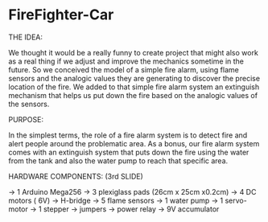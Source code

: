 # FireFighter-Car

THE IDEA:

We thought it would be a really funny to create project that might also work as a real thing if we adjust and improve the mechanics sometime in the future. So we conceived the model of a simple fire alarm, using flame sensors and the analogic values they are generating to discover the precise location of the fire. We added to that simple fire alarm system an extinguish mechanism that helps us put down the fire based on the analogic values of the sensors.


PURPOSE:

In the simplest terms, the role of a fire alarm system is to detect fire and alert people around the problematic area. As a bonus, our fire alarm system comes with an extinguish system that puts down the fire using the water from the tank and also the water pump to reach that specific area. 



HARDWARE COMPONENTS:
(3rd SLIDE)

-> 1 Arduino Mega256
-> 3 plexiglass pads (26cm x 25cm x0.2cm)
-> 4 DC motors ( 6V)
-> H-bridge
-> 5 flame sensors
-> 1 water pump
-> 1 servo-motor
-> 1 stepper
-> jumpers
-> power relay
-> 9V accumulator
